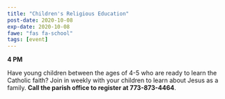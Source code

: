 ```yaml
---
title: "Children's Religious Education"
post-date: 2020-10-08
exp-date: 2020-10-08
fawe: "fas fa-school"
tags: [event]
---
```

**4 PM**

Have young children between the ages of 4-5 who are ready to learn the Catholic faith? Join in weekly with your children to learn about Jesus as a family. **Call the parish office to register at 773-873-4464**.